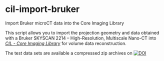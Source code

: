 # cil-import-bruker
Import Bruker microCT data into the Core Imaging Library

This script allows you to import the projection geometry and data obtained with a Bruker SKYSCAN 2214 – High-Resolution,
Multiscale Nano-CT into [*CIL - Core Imaging Library*](https://github.com/TomographicImaging/CIL) for volume data reconstruction.

The test data sets are available a compressed zip archives on [![DOI](https://zenodo.org/badge/DOI/10.5281/zenodo.11258475.svg)](https://doi.org/10.5281/zenodo.11258475)
